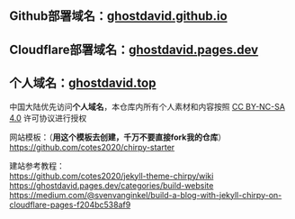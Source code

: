 ## Github部署域名：[ghostdavid.github.io](https://ghostdavid.github.io)   
## Cloudflare部署域名：[ghostdavid.pages.dev](https://ghostdavid.pages.dev)   
## 个人域名：[ghostdavid.top](https://ghostdavid.top)   

中国大陆优先访问**个人域名**，本仓库内所有个人素材和内容按照 [CC BY-NC-SA 4.0](https://creativecommons.org/licenses/by-nc-sa/4.0/deed.zh-hans) 许可协议进行授权
   
网站模板：（**用这个模板去创建，千万不要直接fork我的仓库**）    
https://github.com/cotes2020/chirpy-starter   

建站参考教程：  
https://github.com/cotes2020/jekyll-theme-chirpy/wiki   
https://ghostdavid.pages.dev/categories/build-website   
https://medium.com/@svenvanginkel/build-a-blog-with-jekyll-chirpy-on-cloudflare-pages-f204bc538af9   


 



